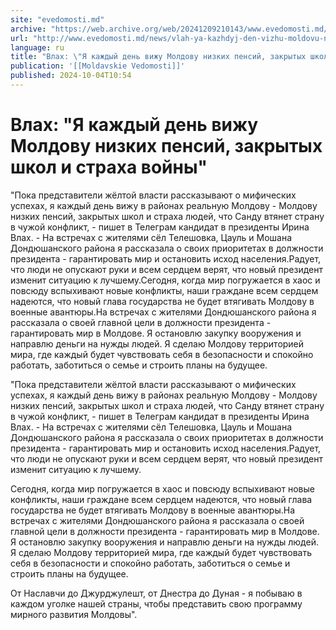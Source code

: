 ```yaml
---
site: "evedomosti.md"
archive: "https://web.archive.org/web/20241209210143/www.evedomosti.md/news/vlah-ya-kazhdyj-den-vizhu-moldovu-nizkih-pensij-zakrytyh-shk"
url: "http://www.evedomosti.md/news/vlah-ya-kazhdyj-den-vizhu-moldovu-nizkih-pensij-zakrytyh-shk"
language: ru
title: "Влах: \"Я каждый день вижу Молдову низких пенсий, закрытых школ и страха войны\""
publication: '[[Moldavskie Vedomosti]]'
published: 2024-10-04T10:54
---
```


# Влах: "Я каждый день вижу Молдову низких пенсий, закрытых школ и страха войны"

"Пока представители жёлтой власти рассказывают о мифических успехах, я каждый день вижу в районах реальную Молдову - Молдову низких пенсий, закрытых школ и страха людей, что Санду втянет страну в чужой конфликт, - пишет в Телеграм кандидат в президенты Ирина Влах. - На встречах с жителями сёл Телешовка, Цауль и Мошана Дондюшанского района я рассказала о своих приоритетах в должности президента - гарантировать мир и остановить исход населения.Радует, что люди не опускают руки и всем сердцем верят, что новый президент изменит ситуацию к лучшему.Сегодня, когда мир погружается в хаос и повсюду вспыхивают новые конфликты, наши граждане всем сердцем надеются, что новый глава государства не будет втягивать Молдову в военные авантюры.На встречах с жителями Дондюшанского района я рассказала о своей главной цели в должности президента - гарантировать мир в Молдове. Я остановлю закупку вооружения и направлю деньги на нужды людей. Я сделаю Молдову территорией мира, где каждый будет чувствовать себя в безопасности и спокойно работать, заботиться о семье и строить планы на будущее.

"Пока представители жёлтой власти рассказывают о мифических успехах, я каждый день вижу в районах реальную Молдову - Молдову низких пенсий, закрытых школ и страха людей, что Санду втянет страну в чужой конфликт, - пишет в Телеграм кандидат в президенты Ирина Влах. - На встречах с жителями сёл Телешовка, Цауль и Мошана Дондюшанского района я рассказала о своих приоритетах в должности президента - гарантировать мир и остановить исход населения.Радует, что люди не опускают руки и всем сердцем верят, что новый президент изменит ситуацию к лучшему.

Сегодня, когда мир погружается в хаос и повсюду вспыхивают новые конфликты, наши граждане всем сердцем надеются, что новый глава государства не будет втягивать Молдову в военные авантюры.На встречах с жителями Дондюшанского района я рассказала о своей главной цели в должности президента - гарантировать мир в Молдове. Я остановлю закупку вооружения и направлю деньги на нужды людей. Я сделаю Молдову территорией мира, где каждый будет чувствовать себя в безопасности и спокойно работать, заботиться о семье и строить планы на будущее.

От Наславчи до Джурджулешт, от Днестра до Дуная - я побываю в каждом уголке нашей страны, чтобы представить свою программу мирного развития Молдовы".